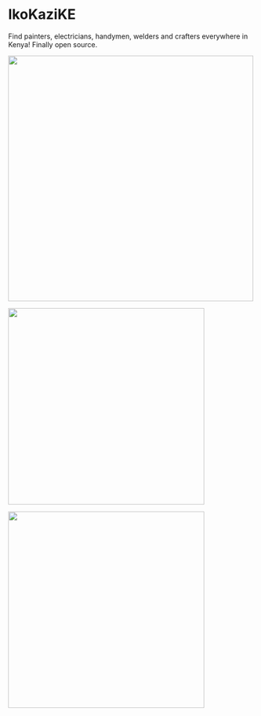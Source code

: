 # IkoKaziKE
Find painters, electricians, handymen, welders and crafters everywhere in Kenya!
Finally open source.


<p float="left">
  <img src="https://user-images.githubusercontent.com/45044744/120978096-c92d6680-c77c-11eb-8b22-3d496cecbc12.png" height="500" />
</p>

<p float="left">  
  <img src="https://user-images.githubusercontent.com/45044744/120978281-faa63200-c77c-11eb-9f49-ebde954bdb80.png" height="400"/>   
</p>


<p float="left"> 
  <img src="https://user-images.githubusercontent.com/45044744/120978311-0265d680-c77d-11eb-8072-5d7ccc953bd2.png" height="400" />
</p>
